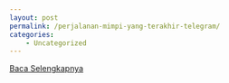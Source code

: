 ```yaml
---
layout: post
permalink: /perjalanan-mimpi-yang-terakhir-telegram/
categories:
    - Uncategorized
---
```


[Baca Selengkapnya](/07)